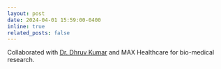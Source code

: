 ```yaml
---
layout: post
date: 2024-04-01 15:59:00-0400
inline: true
related_posts: false
---
```


Collaborated with [Dr. Dhruv Kumar](https://iiitd.ac.in/dhruv) and MAX Healthcare for bio-medical research.
